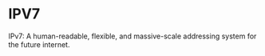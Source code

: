 # IPV7
IPv7: A human-readable, flexible, and massive-scale addressing system for the future internet.
